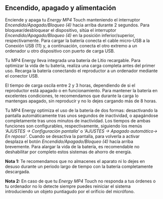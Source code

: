## Encendido, apagado y alimentación

Enciende y apaga tu *Energy MP4* Touch manteniendo el interruptor *Encendido/Apagado/Bloqueo (4)* hacia arriba durante 2 segundos. Para bloquear/desbloquear el dispositivo, sitúa el interruptor *Encendido/Apagado/Bloqueo (4)* en la posición inferior/superior, respectivamente.
Para cargar la batería conecta el cable micro-USB a la Conexión USB (11) y, a continuación, conecta el otro extremo a un ordenador u otro dispositivo con puerto de carga USB.

Tu MP4 Energy lleva integrada una batería de Litio recargable. Para optimizar la vida de tu batería, realiza una carga completa antes del primer uso. Recarga la batería conectando el reproductor a un ordenador mediante el conector USB.

El tiempo de carga oscila entre 2 y 3 horas, dependiendo de si el reproductor está apagado o en funcionamiento. Para mantener la batería en excelentes condiciones, te recomendamos que durante la carga lo mantengas apagado, sin reproducir y no lo dejes cargando más de 8 horas.

Tu MP4 Energy optimiza el uso de la batería de dos formas: desactivando la pantalla automáticamente tras unos segundos de inactividad, o apagándose completamente tras unos minutos de inactividad. Los tiempos de ambas funciones son configurables, respectivamente, siguiendo los menús *‘AJUSTES -> Configuración pantalla’* o *'AJUSTES -> Apagado automático-> En reposo'*. Cuando se desactiva la pantalla, para volverla a activar desplaza el botón *Encendido/Apagado/Bloqueo (4)* hacía arriba brevemente.
Para alargar la vida de la batería, es recomendable no deshabilitar por completo estos sistemas de ahorro de energía.


**Nota 1:** Te recomendamos que no almacenes el aparato ni lo dejes en desuso durante un periodo largo de tiempo con la batería completamente descargada.

**Nota 2:** En caso de que tu *Energy MP4* Touch no responda a tus órdenes o tu ordenador no lo detecte siempre puedes reiniciar el sistema introduciendo un objeto puntiagudo por el orificio del micrófono.
